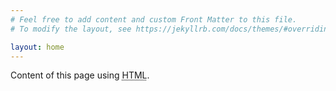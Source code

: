 ```yaml
---
# Feel free to add content and custom Front Matter to this file.
# To modify the layout, see https://jekyllrb.com/docs/themes/#overriding-theme-defaults

layout: home
---
```


Content of this page using <abbr title="Hypertext Markup Language">HTML</abbr>.
